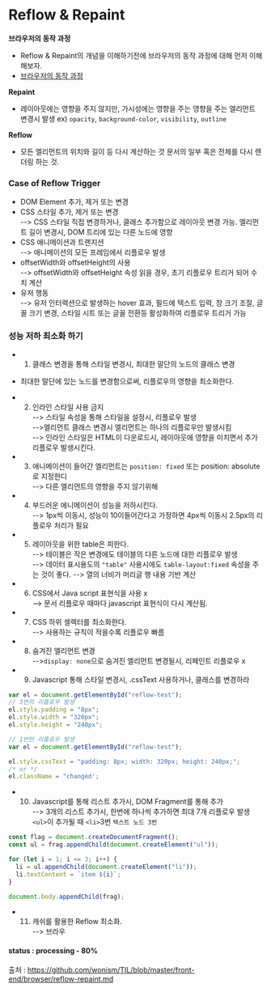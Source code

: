 # Reflow & Repaint

<b>브라우저의 동작 과정</b>

- Reflow & Repaint의 개념을 이해하기전에 브라우저의 동작 과정에 대해 먼저 이해해보자.
- <a href="https://github.com/sangheon-kim/knowledge-warehouse/tree/master/Browser">브라우저의 동작 과정</a>

<b>Repaint</b>

- 레이아웃에는 영향을 주지 않지만, 가시성에는 영향을 주는 영향을 주는 엘리먼트 변경시 발생
  ex) <code>opacity</code>, <code>background-color</code>, <code>visibility</code>, <code>outline</code>

<b>Reflow</b>

- 모든 엘리먼트의 위치와 길이 등 다시 계산하는 것 문서의 일부 혹은 전체를 다시 렌더링 하는 것.

### Case of Reflow Trigger

- DOM Element 추가, 제거 또는 변경
- CSS 스타일 추가, 제거 또는 변경
  <br />--> CSS 스타일 직접 변경하거나, 클래스 추가함으로 레이아웃 변경 가능. 엘리먼트 길이 변경시, DOM 트리에 있는 다른 노드에 영향
- CSS 애니메이션과 트랜지션
  <br /> --> 애니메이션의 모든 프레임에서 리플로우 발생
- offsetWidth와 offsetHeight의 사용
  <br /> --> offsetWidth와 offsetHeight 속성 읽을 경우, 초기 리플로우 트리거 되어 수치 계산
- 유저 행동
  <br /> --> 유저 인터랙션으로 발생하는 hover 효과, 필드에 텍스트 입력, 창 크기 조절, 글꼴 크기 변경, 스타일 시트 또는 글꼴 전환등 활성화하여 리플로우 트리거 가능
  <br />

### 성능 저하 최소화 하기

- 1. 클래스 변경을 통해 스타일 변경시, 최대한 말단의 노드의 클래스 변경
- 최대한 말단에 있는 노드를 변경함으로써, 리플로우의 영향을 최소화한다.
- 2. 인라인 스타일 사용 금지
     <br />--> 스타일 속성을 통해 스타일을 설정시, 리플로우 발생
     <br />-->엘리먼트 클래스 변경시 엘리먼트는 하나의 리플로우만 발생시킴
     <br />--> 인라인 스타일은 HTML이 다운로드시, 레이아웃에 영향을 미치면서 추가 리플로우 발생시킨다.<br />
- 3. 애니메이션이 들어간 엘리먼트는 <code>position: fixed</code> 또는 <code></code>position: absolute</code>로 지정한디 <br />--> 다른 엘리먼트의 영향을 주지 않기위해<br />
- 4. 부드러운 에니메이션이 성능을 저하시킨다.
     <br />--> 1px씩 이동시, 성능이 10이들어간다고 가정하면 4px씩 이동시 2.5px의 리플로우 처리가 필요
- 5. 레이아웃을 위한 table은 피한다.
     <br />--> 테이블은 작은 변경에도 테이블의 다른 노드에 대한 리플로우 발생
     <br />--> 데이터 표시용도의 <code>"table"</code> 사용시에도 <code>table-layout:fixed</code> 속성을 주는 것이 좋다. --> 열의 너비가 머리글 행 내용 기반 계산
- 6. CSS에서 Java script 표현식을 사용 x
     <br />--> 문서 리플로우 때마다 javascript 표현식이 다시 계산됨.
- 7. CSS 하위 셀렉터를 최소화한다.
     <br />--> 사용하는 규칙이 적을수록 리플로우 빠름

- 8. 숨겨진 엘리먼트 변경
     <br />--><code>display: none</code>으로 숨겨진 엘리먼트 변경될시, 리페인트 리플로우 x
- 9. Javascript 통해 스타일 변경시, .cssText 사용하거나, 클래스를 변경하라

```javascript
var el = document.getElementById("reflow-test");
// 3번의 리플로우 발생
el.style.padding = "8px";
el.style.width = "320px";
el.style.height = "240px";

// 1번만 리플로우 발생
var el = document.getElementById("reflow-test");

el.style.cssText = "padding: 8px; width: 320px; height: 240px;";
/* or */
el.className = "changed';

```

- 10. Javascript를 통해 리스트 추가시, DOM Fragment를 통해 추가
      <br/>--> 3개의 리스트 추가시, 한번에 하나씩 추가하면 최대 7개 리플로우 발생
      `<ul>`이 추가될 때 `<li>`3번 `텍스트 노드 3번`

```javascript
const flag = document.createDocumentFragment();
const ul = frag.appendChild(document.createElement("ul"));

for (let i = 1; i <= 3; i++) {
  li = ul.appendChild(document.createElement("li"));
  li.textContent = `item ${i}`;
}

document.body.appendChild(frag);
```

- 11. 캐쉬를 활용한 Reflow 최소화.
      <br/>--> 브라우

#### status : processing - 80%

출처 : https://github.com/wonism/TIL/blob/master/front-end/browser/reflow-repaint.md
